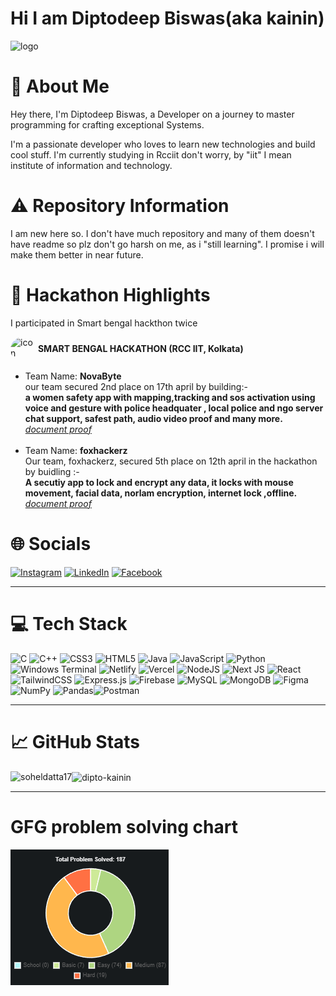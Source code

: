 # Hi I am  Diptodeep Biswas(aka kainin)

![logo](./Snap(1).png)

# 💫 About Me

Hey there, I'm Diptodeep Biswas, a Developer on a journey to master programming for crafting exceptional Systems.

I'm a passionate developer who loves to learn new technologies and build cool stuff. I'm currently studying in Rcciit don't worry, by "iit" I mean institute of information and technology.

# ⚠️ Repository Information

I am new here so. I don't have much repository and many of them doesn't have readme so plz don't go harsh on me, as i "still learning". I promise i will make them better in near future.

# 🚀 Hackathon Highlights

I participated in Smart bengal hackthon twice

<img src="https://encrypted-tbn0.gstatic.com/images?q=tbn:ANd9GcQkvbf9zXRGl4t_G2znnbcAlEtbF0yeguIPUg&s" alt="icon" width="40" height="40" style="border-radius:50%; display:inline-block; vertical-align:middle;">  **SMART BENGAL HACKATHON (RCC IIT, Kolkata)**
<ul>
<li>Team Name: <b>NovaByte</b>
    <br>
    our team secured 2nd place on 17th april by building:- <b><br>a women safety app with mapping,tracking and sos activation using voice and gesture with police headquater , local police and ngo server chat support, safest path, audio video proof and many more.</b>
    <br>
    <i><a href="https://drive.google.com/file/d/1TtiiuYWZiuPCtKHG8FTNPdYlsWCQEmBV/view?usp=sharing" target="_blank"> document proof</a></i>
    <br>
    <br>
<li>Team Name: <b>foxhackerz</b>
    <br>
  Our team, foxhackerz, secured 5th place on 12th april in the hackathon by buidling :-
  <br>
  <b>A secutiy app to lock and encrypt any data, it locks with mouse movement, facial data, norlam encryption, internet lock ,offline.
  </b>
  <br>
  <i><a href="https://drive.google.com/file/d/1wP_lmml95-bcbeVyKrtZuZ2gy_yqPKKm/view?usp=sharing" target="_blank"> document proof</a></i>
    <br>

</li>
</ul>

# 🌐 Socials

[![Instagram](https://img.shields.io/badge/Instagram-%23E4405F.svg?logo=Instagram&logoColor=white)](https://www.instagram.com/daikainin/) [![LinkedIn](https://img.shields.io/badge/LinkedIn-%230077B5.svg?logo=linkedin&logoColor=white)](https://www.linkedin.com/in/diptodeep-biswas-25a027257/) [![Facebook](https://img.shields.io/badge/facebook-%230077B5.svg?logo=facebook&logoColor=white)](https://www.facebook.com/dipto.biswas.9828/)

---

# 💻 Tech Stack

![C](https://img.shields.io/badge/c-%2300599C.svg?style=for-the-badge&logo=c&logoColor=white) ![C++](https://img.shields.io/badge/c++-%2300599C.svg?style=for-the-badge&logo=c%2B%2B&logoColor=white) ![CSS3](https://img.shields.io/badge/css3-%231572B6.svg?style=for-the-badge&logo=css3&logoColor=white) ![HTML5](https://img.shields.io/badge/html5-%23E34F26.svg?style=for-the-badge&logo=html5&logoColor=white) ![Java](https://img.shields.io/badge/java-%23ED8B00.svg?style=for-the-badge&logo=openjdk&logoColor=white) ![JavaScript](https://img.shields.io/badge/javascript-%23323330.svg?style=for-the-badge&logo=javascript&logoColor=%23F7DF1E) ![Python](https://img.shields.io/badge/python-3670A0?style=for-the-badge&logo=python&logoColor=ffdd54) ![Windows Terminal](https://img.shields.io/badge/Windows%20Terminal-%234D4D4D.svg?style=for-the-badge&logo=windows-terminal&logoColor=white) ![Netlify](https://img.shields.io/badge/netlify-%23000000.svg?style=for-the-badge&logo=netlify&logoColor=#00C7B7) ![Vercel](https://img.shields.io/badge/vercel-%23000000.svg?style=for-the-badge&logo=vercel&logoColor=white) ![NodeJS](https://img.shields.io/badge/node.js-6DA55F?style=for-the-badge&logo=node.js&logoColor=white) ![Next JS](https://img.shields.io/badge/Next-black?style=for-the-badge&logo=next.js&logoColor=white) ![React](https://img.shields.io/badge/react-%2320232a.svg?style=for-the-badge&logo=react&logoColor=%2361DAFB) ![TailwindCSS](https://img.shields.io/badge/tailwindcss-%2338B2AC.svg?style=for-the-badge&logo=tailwind-css&logoColor=white) ![Express.js](https://img.shields.io/badge/express.js-%23404d59.svg?style=for-the-badge&logo=express&logoColor=%2361DAFB) ![Firebase](https://img.shields.io/badge/Firebase-039BE5?style=for-the-badge&logo=Firebase&logoColor=white) ![MySQL](https://img.shields.io/badge/mysql-%2300000f.svg?style=for-the-badge&logo=mysql&logoColor=white) ![MongoDB](https://img.shields.io/badge/MongoDB-%234ea94b.svg?style=for-the-badge&logo=mongodb&logoColor=white) ![Figma](https://img.shields.io/badge/figma-%23F24E1E.svg?style=for-the-badge&logo=figma&logoColor=white) ![NumPy](https://img.shields.io/badge/numpy-%23013243.svg?style=for-the-badge&logo=numpy&logoColor=white) ![Pandas](https://img.shields.io/badge/pandas-%23150458.svg?style=for-the-badge&logo=pandas&logoColor=white)![Postman](https://img.shields.io/badge/Postman-FF6C37?style=for-the-badge&logo=postman&logoColor=white)

---

# 📈 GitHub Stats

<p><img align="left" src="https://github-readme-stats.vercel.app/api/top-langs?username=dipto-kainin&show_icons=true&locale=en&layout=compact&count_private=true" alt="soheldatta17" /></p>

<p><img align="center" src="https://github-readme-streak-stats.herokuapp.com/?user=dipto-kainin&" alt="dipto-kainin" /></p>

---

# GFG problem solving chart

[![](./image.png)](https://www.geeksforgeeks.org/user/kainin/)
